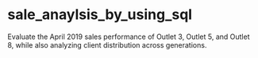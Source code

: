 # sale_anaylsis_by_using_sql
Evaluate the April 2019 sales performance of Outlet 3, Outlet 5, and Outlet 8, while also analyzing client distribution across generations.

